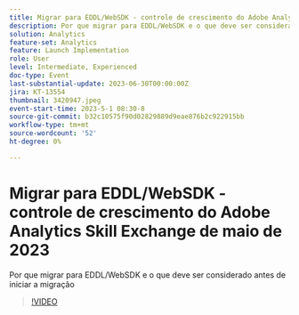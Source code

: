 ```yaml
---
title: Migrar para EDDL/WebSDK - controle de crescimento do Adobe Analytics Skill Exchange de maio de 2023
description: Por que migrar para EDDL/WebSDK e o que deve ser considerado antes de iniciar a migração
solution: Analytics
feature-set: Analytics
feature: Launch Implementation
role: User
level: Intermediate, Experienced
doc-type: Event
last-substantial-update: 2023-06-30T00:00:00Z
jira: KT-13554
thumbnail: 3420947.jpeg
event-start-time: 2023-5-1 08:30-8
source-git-commit: b32c10575f90d02829889d9eae876b2c922915bb
workflow-type: tm+mt
source-wordcount: '52'
ht-degree: 0%

---
```



# Migrar para EDDL/WebSDK - controle de crescimento do Adobe Analytics Skill Exchange de maio de 2023

Por que migrar para EDDL/WebSDK e o que deve ser considerado antes de iniciar a migração

>[!VIDEO](https://video.tv.adobe.com/v/3420947/?learn=on)
